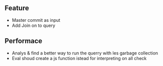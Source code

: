## Feature
- Master commit as input
- Add Join on to query

## Performace
- Analys & find a better way to run the querry with les garbage collection
- Eval shoud create a js function istead for interpreting on all check